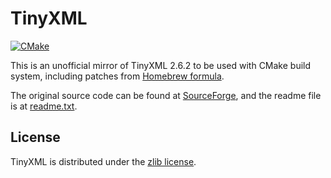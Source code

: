 # TinyXML

[![CMake](https://github.com/jslee02/tinyxml/actions/workflows/cmake.yml/badge.svg)](https://github.com/jslee02/tinyxml/actions/workflows/cmake.yml)

This is an unofficial mirror of TinyXML 2.6.2 to be used with CMake build system, including patches from [Homebrew formula](https://github.com/Homebrew/homebrew-core/blob/ed15b41422ec7595ac3f35707e46b8699137c969/Formula/tinyxml.rb).

The original source code can be found at [SourceForge](http://sourceforge.net/projects/tinyxml/), and the readme file is at [readme.txt](readme.txt).

## License

TinyXML is distributed under the [zlib license](http://www.opensource.org/licenses/zlib-license.php).

